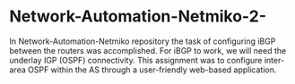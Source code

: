 # Network-Automation-Netmiko-2-
In Network-Automation-Netmiko repository the task of configuring iBGP between the routers was accomplished. For iBGP to work, we will need the underlay IGP (OSPF) connectivity. This assignment was to configure inter-area OSPF within the AS through a user-friendly web-based application.
